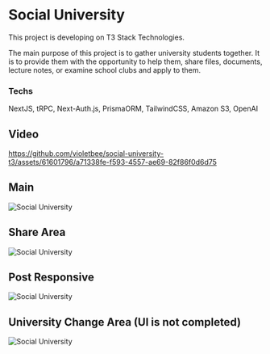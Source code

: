 # Social University

This project is developing on T3 Stack Technologies.

The main purpose of this project is to gather university students together. It is to provide them with the opportunity to help them, share files, documents, lecture notes, or examine school clubs and apply to them.

### Techs
NextJS, tRPC, Next-Auth.js, PrismaORM, TailwindCSS, Amazon S3, OpenAI

## Video

https://github.com/violetbee/social-university-t3/assets/61601796/a71338fe-f593-4557-ae69-82f86f0d6d75

## Main

![Social University](https://i.hizliresim.com/3f5f9xp.png)

## Share Area

![Social University](https://i.hizliresim.com/pphv9lu.png)

## Post Responsive

![Social University](https://i.hizliresim.com/pmy3afk.png)

## University Change Area (UI is not completed)

![Social University](https://i.hizliresim.com/ovesgw0.png)
